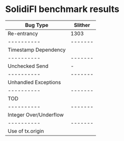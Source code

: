 # SolidiFI benchmark results


| Bug Type   | Slither |
| ---------- | ------- |
| Re-entrancy | 1303    |
| ---------- | ------- |
| Timestamp Dependency |     |
| ---------- | ------- |
| Unchecked Send | -    |
| ---------- | ------- |
| Unhandled Exceptions |   |
| ---------- | ------- |
| TOD |   |
| ---------- | ------- |
| Integer Over/Underflow |   |
| ---------- | ------- |
| Use of tx.origin |   |


